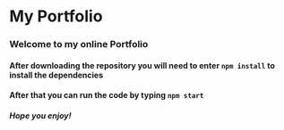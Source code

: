 # My Portfolio

### Welcome to my online Portfolio

#### After downloading the repository you will need to enter `npm install` to install the dependencies

#### After that you can run the code by typing `npm start`

##### Hope you enjoy!
